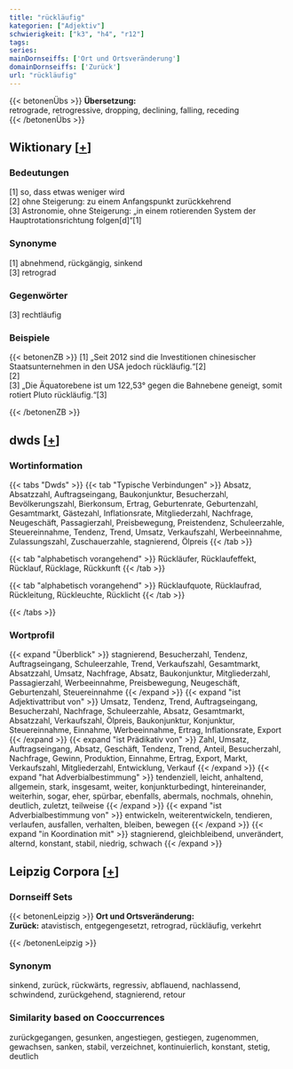 ```yaml
---
title: "rückläufig"
kategorien: ["Adjektiv"]
schwierigkeit: ["k3", "h4", "r12"]
tags:
series:
mainDornseiffs: ['Ort und Ortsveränderung']
domainDornseiffs: ['Zurück']
url: "rückläufig"
---
```


{{< betonenÜbs >}}
**Übersetzung:**  
retrograde, retrogressive, dropping, declining, falling, receding  
{{< /betonenÜbs >}}

## Wiktionary [[+](https://de.wiktionary.org/wiki/rückläufig)]

### Bedeutungen
[1] so, dass etwas weniger wird  
[2] ohne Steigerung: zu einem Anfangspunkt zurückkehrend  
[3] Astronomie, ohne Steigerung: „in einem rotierenden System der Hauptrotationsrichtung folgen[d]“[1]  

### Synonyme
[1] abnehmend, rückgängig, sinkend  
[3] retrograd  

### Gegenwörter
[3] rechtläufig  

### Beispiele
{{< betonenZB >}}
[1] „Seit 2012 sind die Investitionen chinesischer Staatsunternehmen in den USA jedoch rückläufig.“[2]  
[2]  
[3] „Die Äquatorebene ist um 122,53° gegen die Bahnebene geneigt, somit rotiert Pluto rückläufig.“[3]  

{{< /betonenZB >}}


## dwds [[+](https://www.dwds.de/wb/rückläufig)]

### Wortinformation
{{< tabs "Dwds" >}}
{{< tab "Typische Verbindungen" >}}
Absatz, Absatzzahl, Auftragseingang, Baukonjunktur, Besucherzahl, Bevölkerungszahl, Bierkonsum, Ertrag, Geburtenrate, Geburtenzahl, Gesamtmarkt, Gästezahl, Inflationsrate, Mitgliederzahl, Nachfrage, Neugeschäft, Passagierzahl, Preisbewegung, Preistendenz, Schuleerzahle, Steuereinnahme, Tendenz, Trend, Umsatz, Verkaufszahl, Werbeeinnahme, Zulassungszahl, Zuschauerzahle, stagnierend, Ölpreis
{{< /tab >}}

{{< tab "alphabetisch vorangehend" >}}
Rückläufer, Rücklaufeffekt, Rücklauf, Rücklage, Rückkunft
{{< /tab >}}

{{< tab "alphabetisch vorangehend" >}}
Rücklaufquote, Rücklaufrad, Rückleitung, Rückleuchte, Rücklicht
{{< /tab >}}

{{< /tabs >}}

### Wortprofil
{{< expand "Überblick" >}} stagnierend, Besucherzahl, Tendenz, Auftragseingang, Schuleerzahle, Trend, Verkaufszahl, Gesamtmarkt, Absatzzahl, Umsatz, Nachfrage, Absatz, Baukonjunktur, Mitgliederzahl, Passagierzahl, Werbeeinnahme, Preisbewegung, Neugeschäft, Geburtenzahl, Steuereinnahme {{< /expand >}}
{{< expand "ist Adjektivattribut von" >}} Umsatz, Tendenz, Trend, Auftragseingang, Besucherzahl, Nachfrage, Schuleerzahle, Absatz, Gesamtmarkt, Absatzzahl, Verkaufszahl, Ölpreis, Baukonjunktur, Konjunktur, Steuereinnahme, Einnahme, Werbeeinnahme, Ertrag, Inflationsrate, Export {{< /expand >}}
{{< expand "ist Prädikativ von" >}} Zahl, Umsatz, Auftragseingang, Absatz, Geschäft, Tendenz, Trend, Anteil, Besucherzahl, Nachfrage, Gewinn, Produktion, Einnahme, Ertrag, Export, Markt, Verkaufszahl, Mitgliederzahl, Entwicklung, Verkauf {{< /expand >}}
{{< expand "hat Adverbialbestimmung" >}} tendenziell, leicht, anhaltend, allgemein, stark, insgesamt, weiter, konjunkturbedingt, hintereinander, weiterhin, sogar, eher, spürbar, ebenfalls, abermals, nochmals, ohnehin, deutlich, zuletzt, teilweise {{< /expand >}}
{{< expand "ist Adverbialbestimmung von" >}} entwickeln, weiterentwickeln, tendieren, verlaufen, ausfallen, verhalten, bleiben, bewegen {{< /expand >}}
{{< expand "in Koordination mit" >}} stagnierend, gleichbleibend, unverändert, alternd, konstant, stabil, niedrig, schwach {{< /expand >}}

## Leipzig Corpora [[+](https://corpora.uni-leipzig.de/en/res?word=rückläufig&corpusId=deu_newscrawl-public_2018)]

### Dornseiff Sets
{{< betonenLeipzig >}}
**Ort und Ortsveränderung:**  
**Zurück:** atavistisch, entgegengesetzt, retrograd, rückläufig, verkehrt  

{{< /betonenLeipzig >}}

### Synonym
sinkend, zurück, rückwärts, regressiv, abflauend, nachlassend, schwindend, zurückgehend, stagnierend, retour


### Similarity based on Cooccurrences
zurückgegangen, gesunken, angestiegen, gestiegen, zugenommen, gewachsen, sanken, stabil, verzeichnet, kontinuierlich, konstant, stetig, deutlich

